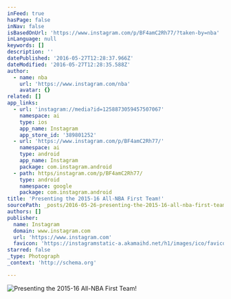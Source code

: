 ```yaml
---
inFeed: true
hasPage: false
inNav: false
isBasedOnUrl: 'https://www.instagram.com/p/BF4amC2Rh77/?taken-by=nba'
inLanguage: null
keywords: []
description: ''
datePublished: '2016-05-27T12:28:37.966Z'
dateModified: '2016-05-27T12:28:35.588Z'
author:
  - name: nba
    url: 'https://www.instagram.com/nba'
    avatar: {}
related: []
app_links:
  - url: 'instagram://media?id=1258873059457507067'
    namespace: ai
    type: ios
    app_name: Instagram
    app_store_id: '389801252'
  - url: 'https://www.instagram.com/p/BF4amC2Rh77/'
    namespace: ai
    type: android
    app_name: Instagram
    package: com.instagram.android
  - path: https/instagram.com/p/BF4amC2Rh77/
    type: android
    namespace: google
    package: com.instagram.android
title: 'Presenting the 2015-16 All-NBA First Team!'
sourcePath: _posts/2016-05-26-presenting-the-2015-16-all-nba-first-team.md
authors: []
publisher:
  name: Instagram
  domain: www.instagram.com
  url: 'https://www.instagram.com'
  favicon: 'https://instagramstatic-a.akamaihd.net/h1/images/ico/favicon.ico/dfa85bb1fd63.ico'
starred: false
_type: Photograph
_context: 'http://schema.org'

---
```

![Presenting the 2015-16 All-NBA First Team!](https://s3-us-west-2.amazonaws.com/the-grid-img/p/75c581cacdac429696e549d5aba365ad533f65f9.jpg)